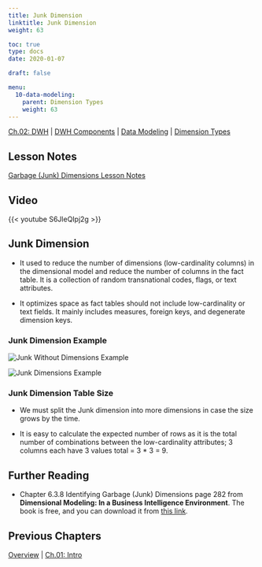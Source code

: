 ```yaml
---
title: Junk Dimension
linktitle: Junk Dimension
weight: 63

toc: true
type: docs
date: 2020-01-07

draft: false

menu:
  10-data-modeling:
    parent: Dimension Types
    weight: 63
---
```


[Ch.02: DWH](../../../../../02-dwh) | [DWH Components](../../../../03-architecture/) | [Data Modeling](../../../10-data-modeling/) | [Dimension Types](../../02-dimension-types/)

## Lesson Notes

[Garbage (Junk) Dimensions Lesson Notes](../03-junk-dimension.pdf)

## Video

{{< youtube S6JleQIpj2g >}}

## Junk Dimension

-   It used to reduce the number of dimensions (low-cardinality columns)
    in the dimensional model and reduce the number of columns in the
    fact table. It is a collection of random transnational codes, flags,
    or text attributes.

-   It optimizes space as fact tables should not include low-cardinality
    or text fields. It mainly includes measures, foreign keys, and
    degenerate dimension keys.

### Junk Dimension Example

![Junk Without Dimensions Example](../figures/junk-dim-ex-without.png)

![Junk Dimensions Example](../figures/junk-dim-ex.png)

### Junk Dimension Table Size

-   We must split the Junk dimension into more dimensions in case the
        size grows by the time.
    
-   It is easy to calculate the expected number of rows as it is the
        total number of combinations between the low-cardinality attributes;
        3 columns each have 3 values total = 3 \* 3 = 9.

## Further Reading

- Chapter 6.3.8 Identifying Garbage (Junk) Dimensions page 282 from **Dimensional Modeling: In a Business Intelligence Environment**. The book is free, and you can download it from [this link](https://www.redbooks.ibm.com/redbooks/pdfs/sg247138.pdf).


## Previous Chapters

[Overview](../../../../../../big-data-in-depth/)  | [Ch.01: Intro](../../../../../01-introduction) 
